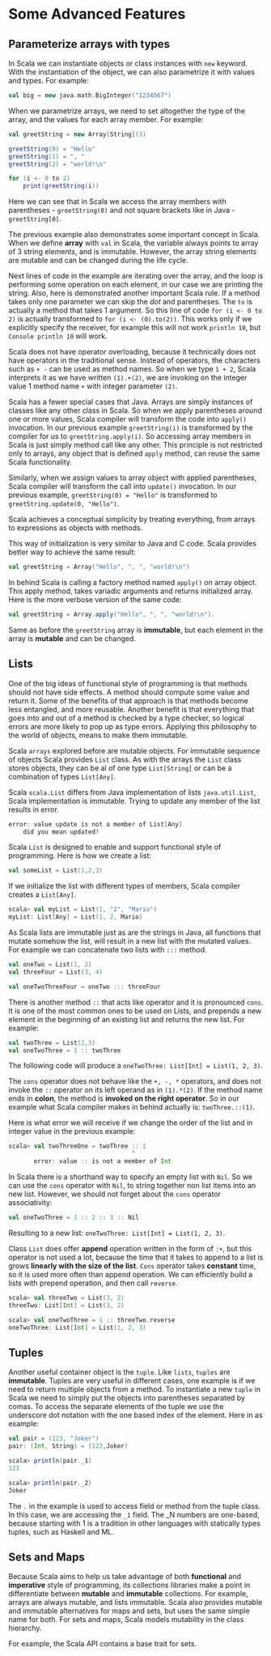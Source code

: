 # Some Advanced Features

## Parameterize arrays with types

In Scala we can instantiate objects or class instances with `new` keyword. With the instantiation of the object, we can also parametrize it with values and types. For example:

```scala
val big = new java.math.BigInteger("1234567")
```

When we parametrize arrays, we need to set altogether the type of the array, and the values for each array member. For example:

```scala
val greetString = new Array[String](3)

greetString(0) = "Hello"
greetString(1) = ", "
greetString(2) = "world!\n"

for (i <- 0 to 2)
    print(greetString(i))
```

Here we can see that in Scala we access the array members with parentheses - `greetString(0)` and not square brackets like in Java - `greetString[0]`.

The previous example also demonstrates some important concept in Scala. When we define **array** with `val` in Scala, the variable always points to array of 3 string elements, and is immutable. However, the array string elements are mutable and can be changed during the life cycle.

Next lines of code in the example are iterating over the array, and the loop is performing some operation on each element, in our case we are printing the string. Also, here is demonstrated another important Scala rule. If a method takes only one parameter we can skip the *dot* and parentheses. The `to` is actually a method that takes 1 argument. So this line of code `for (i <- 0 to 2)` is actually transformed to `for (i <- (0).to(2))`. This works only if we explicitly specify the receiver, for example this will not work `println 10`, but `Console println 10` will work.

Scala does not have operator overloading, because it technically does not have operators in the traditional sense. Instead of operators, the characters such as `+ -` can be used as method names. So when we type `1 + 2`, Scala interprets it as we have written `(1).+(2)`, we are invoking on the integer value 1 method name `+` with integer parameter `(2)`.

Scala has a fewer special cases that Java. Arrays are simply instances of classes like any other class in Scala. So when we apply parentheses around one or more values, Scala compiler will transform the code into `apply()` invocation. In our previous example `greetString(i)` is transformed by the compiler for us to `greetString.apply(i)`. So accessing array members in Scala is just simply method call like any other. This principle is not restricted only to arrays, any object that is defined `apply` method, can reuse the same Scala functionality. 

Similarly, when we assign values to array object with applied parentheses, Scala compiler will transform the call into `update()` invocation. In our previous example, `greetString(0) = "Hello"` is transformed to `greetString.update(0, "Hello")`.

Scala achieves a conceptual simplicity by treating everything, from arrays to expressions as objects with methods. 

This way of initialization is very similar to Java and C code. Scala provides better way to achieve the same result:

```scala
val greetString = Array("Hello", ", ", "world!\n")
```

In behind Scala is calling a factory method named `apply()` on array object. This apply method, takes variadic arguments and returns initialized array. Here is the more verbose version of the same code:

```scala
val greetString = Array.apply("Hello", ", ", "world!\n").
```

Same as before the `greetString` array is **immutable**, but each element in the array is **mutable** and can be changed.

## Lists

One of the big ideas of functional style of programming is that methods should not have side effects. A method should compute some value and return it. Some of the benefits of that approach is that methods become less entangled, and more reusable. Another benefit is that everything that goes into and out of a method is checked by a type checker, so logical errors are more likely to pop up as type errors. Applying this philosophy to the world of objects, means to make them immutable.

Scala `arrays` explored before are mutable objects. For immutable sequence of objects Scala provides `List` class. As with the arrays the `List` class stores objects, they can be al of one type `List[String]` or can be a combination of types `List[Any]`. 

Scala `scala.List` differs from Java implementation of lists `java.util.List`, Scala implementation is immutable. Trying to update any member of the list results in error.

```scala
error: value update is not a member of List[Any]
    did you mean updated?
```

Scala `List` is designed to enable and support functional style of programming. Here is how we create a list:

```scala
val someList = List(1,2,3)
```

If we initialize the list with different types of members, Scala compiler creates a `List[Any]`.

```scala
scala> val myList = List(1, "2", "Mario")
myList: List[Any] = List(1, 2, Mario)
```

As Scala lists are immutable just as are the strings in Java, all functions that mutate somehow the list, will result in a new list with the mutated values. For example we can concatenate two lists with `:::` method. 

```scala
val oneTwo = List(1, 2)
val threeFour = List(3, 4)

val oneTwoThreeFour = oneTwo ::: threeFour
```

There is another method `::` that acts like operator and it is pronounced `cons`. It is one of the most common ones to be used on Lists, and prepends a new element in the beginning of an existing list and returns the new list. For example:

```scala
val twoThree = List(2,3)
val oneTwoThree = 1 :: twoThree
```

The following code will produce a `oneTwoThree: List[Int] = List(1, 2, 3)`.

The `cons` operator does not behave like the `+, -, *` operators, and does not invoke the `::` operator on its left operand as in `(1).*(2)`. If the method name ends in **colon**, the method is **invoked on the right operator**. So in our example what Scala compiler makes in behind actually is: `twoThree.::(1)`.

Here is what error we will receive if we change the order of the list and in integer value in the previous example:

```scala
scala> val twoThreeOne = twoThree :: 1
                                  ^
       error: value :: is not a member of Int
```

In Scala there is a shorthand way to specify an empty list with `Nil`. So we can use the `cons` operator with `Nil`, to string together non list items into an new list. However, we should not forget about the `cons` operator associativity:

```scala
val oneTwoThree = 1 :: 2 :: 3 :: Nil
```

Resulting to a new list: `oneTwoThree: List[Int] = List(1, 2, 3)`.

Class `List` does offer **append** operation written in the form of `:+`, but this operator is not used a lot, because the time that it takes to append to a list is grows **linearly with the size of the list**. `Cons` operator takes **constant** time, so it is used more often than append operation. We can efficiently build a lists with prepend operation, and then call `reverse`.

```scala
scala> val threeTwo = List(3, 2)
threeTwo: List[Int] = List(3, 2)

scala> val oneTwoThree = 1 :: threeTwo.reverse
oneTwoThree: List[Int] = List(1, 2, 3)
```

## Tuples

Another useful container object is the `tuple`. Like `lists`, `tuples` are **immutable**. Tuples are very useful in different cases, one example is if we need to return multiple objects from a method. To instantiate a new `tuple` in Scala we need to simply put the objects into parentheses separated by comas. To access the separate elements of the tuple we use the underscore dot notation with the one based index of the element. Here in as example:

```scala
val pair = (123, "Joker")
pair: (Int, String) = (123,Joker)
```

```scala
scala> println(pair._1)
123

scala> println(pair._2)
Joker
```

The `.` in the example is used to access field or method from the tuple class. In this case, we are accessing the `_1` field. The _N numbers are one-based, because starting with 1 is a tradition in other languages with statically types tuples, such as Haskell and ML.

## Sets and Maps

Because Scala aims to help us take advantage of both **functional** and **imperative** style of programming, its collections libraries make a point in differentiate between **mutable** and **immutable** collections. For example, arrays are always mutable, and lists immutable. Scala also provides mutable and immutable alternatives for maps and sets, but uses the same simple name for both. For sets and maps, Scala models mutability in the class hierarchy.

For example, the Scala API contains a base trait for sets. 

